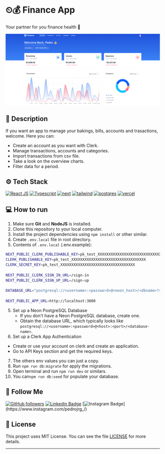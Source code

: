 # ⏲💰 Finance App
Your partner for you finance health 💚

![Finance App](/.github/screenshots/cover.png "Finance App")

## :page_with_curl:  Description
If you want an app to manage your bakings, bills, accounts and trasactions, welcome. Here you can:
- Create an account as you want with Clerk.
- Manage transactions, accounts and categories.
- Import transactions from csv file.
- Take a look on the overview charts.
- Filter data for a period.
 
## :gear: Tech Stack
[![React JS](https://skillicons.dev/icons?i=react "React JS")](https://react.dev/ "React JS") [![Typescript](https://skillicons.dev/icons?i=ts "Typescript")](https://www.typescriptlang.org/ "Typescript") [![next](https://skillicons.dev/icons?i=next "next")](https://nextjs.org/ "next") [![tailwind](https://skillicons.dev/icons?i=tailwind "tailwind")](https://tailwindcss.com/ "tailwind")  [![postgres](https://skillicons.dev/icons?i=postgres "postgres")](https://www.postgresql.org/ "postgres") [![vercel](https://skillicons.dev/icons?i=vercel "vercel")](https://vercel.com// "vercel") 

## 💻 How to run
1. Make sure **Git** and **NodeJS** is installed.
2. Clone this repository to your local computer.
3. Install the project dependencies using `npm install` or other similar.
4. Create `.env.local` file in root directory.
5. Contents of `.env.local` (.env.example):
```bash
NEXT_PUBLIC_CLERK_PUBLISHABLE_KEY=pk_test_XXXXXXXXXXXXXXXXXXXXXXXXXXXXXXXXXX
CLERK_PUBLISHABLE_KEY=pk_test_XXXXXXXXXXXXXXXXXXXXXXXXXXXXXXXXXX
CLERK_SECRET_KEY=pk_test_XXXXXXXXXXXXXXXXXXXXXXXXXXXXXXXXXX

NEXT_PUBLIC_CLERK_SIGN_IN_URL=/sign-in
NEXT_PUBLIC_CLERK_SIGN_UP_URL=/sign-up

DATABASE_URL="postgresql://<username>:<password>@<neon_host>/<dbname>?sslmode=require"

NEXT_PUBLIC_APP_URL=http://localhost:3000
```
5. Set up a Neon PostgreSQL Database
   - If you don't have a Neon PostgreSQL database, create one.
   - Obtain the database URL, which typically looks like `postgresql://<username>:<password>@<host>:<port>/<database-name>`.
6. Set up a Clerk App Authentication
  - Create or use your account on clerk and create an application.
  - Go to API Keys section and get the required keys.
7. The others env values you can just a copy.
8. Run `npm run db:migrate` for apply the migrations.
9. Open terminal and run `npm run dev` or similars. 
10. You can`npm run db:seed` for populate your database.


## :rocket: Follow Me

[![GitHub followers](https://img.shields.io/github/followers/pedrojorge148?style=social&label=Follow&maxAge=2592000)](https://github.com/pedrojorge148 "Follow Me") [![Linkedin Badge](https://img.shields.io/badge/-Linkedin-blue?style=flat-square&logo=Linkedin&logoColor=white&link=https://www.linkedin.com/in/pedrojorge258/)](https://www.linkedin.com/in/pedrojorge258/)  [![Instagram Badge](https://img.shields.io/badge/-Instagram-purple?style=flat-square&logo=Instagram&logoColor=white&link=https://www.instagram.com/pedrojrg_)](https://www.instagram.com/pedrojrg_/)

## 📝 License

This project uses MIT License. You can see the file [LICENSE](LICENSE) for more details.

  ---
